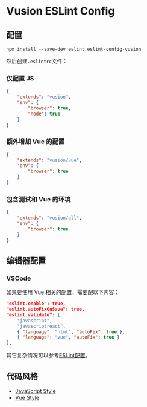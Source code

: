# Vusion ESLint Config

## 配置
``` shell
npm install --save-dev eslint eslint-config-vusion
```

然后创建`.eslintrc`文件：

### 仅配置 JS

``` json
{
    "extends": "vusion",
    "env": {
        "browser": true,
        "node": true
    }
}
```

### 额外增加 Vue 的配置

``` json
{
    "extends": "vusion/vue",
    "env": {
        "browser": true
    }
}
```

### 包含测试和 Vue 的环境

``` json
{
    "extends": "vusion/all",
    "env": {
        "browser": true
    }
}
```

## 编辑器配置

### VSCode

如果要使用 Vue 相关的配置，需要配以下内容：

```json
"eslint.enable": true,
"eslint.autoFixOnSave": true,
"eslint.validate": [
    "javascript",
    "javascriptreact",
    { "language": "html", "autoFix": true },
    { "language": "vue", "autoFix": true }
],
```

其它复杂情况可以参考[ESLint配置](http://eslint.cn/docs/user-guide/configuring)。

## 代码风格

- [JavaScript Style](JavaScript.md)
- [Vue Style](Vue.md)

